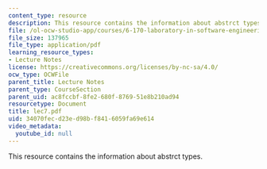 ```yaml
---
content_type: resource
description: This resource contains the information about abstrct types.
file: /ol-ocw-studio-app/courses/6-170-laboratory-in-software-engineering-fall-2005/34070fecd23ed98bf8416059fa69e614_lec7.pdf
file_size: 137965
file_type: application/pdf
learning_resource_types:
- Lecture Notes
license: https://creativecommons.org/licenses/by-nc-sa/4.0/
ocw_type: OCWFile
parent_title: Lecture Notes
parent_type: CourseSection
parent_uid: ac8fccbf-8fe2-680f-8769-51e8b210ad94
resourcetype: Document
title: lec7.pdf
uid: 34070fec-d23e-d98b-f841-6059fa69e614
video_metadata:
  youtube_id: null
---
```

This resource contains the information about abstrct types.